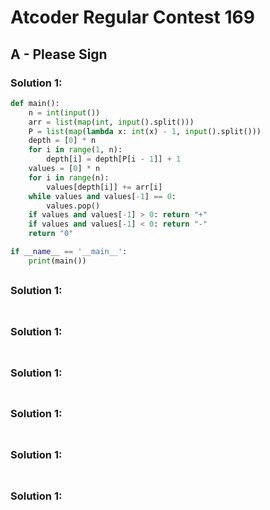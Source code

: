 # Atcoder Regular Contest 169

## A - Please Sign 

### Solution 1:  

```py
def main():
    n = int(input())
    arr = list(map(int, input().split()))
    P = list(map(lambda x: int(x) - 1, input().split()))
    depth = [0] * n
    for i in range(1, n):
        depth[i] = depth[P[i - 1]] + 1
    values = [0] * n
    for i in range(n):
        values[depth[i]] += arr[i]
    while values and values[-1] == 0:
        values.pop()
    if values and values[-1] > 0: return "+"
    if values and values[-1] < 0: return "-"
    return "0"

if __name__ == '__main__':
    print(main())
```

## 

### Solution 1: 

```py

```

## 

### Solution 1: 

```py

```

## 

### Solution 1: 

```py

```

## 

### Solution 1: 

```py

```

## 

### Solution 1: 

```py

```

## 

### Solution 1: 

```py

```

